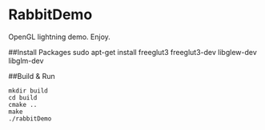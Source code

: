 RabbitDemo
==========

OpenGL lightning demo. Enjoy.

##Install Packages
sudo apt-get install freeglut3 freeglut3-dev libglew-dev libglm-dev

##Build & Run
```
mkdir build 
cd build 
cmake ..
make
./rabbitDemo
```
